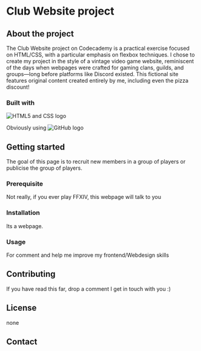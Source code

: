 # Club Website project

## About the project

The Club Website project on Codecademy is a practical exercise focused on HTML/CSS, with a particular emphasis on flexbox techniques. I chose to create my project in the style of a vintage video game website, reminiscent of the days when webpages were crafted for gaming clans, guilds, and groups—long before platforms like Discord existed. This fictional site features original content created entirely by me, including even the pizza discount!

### Built with

![HTML5 and CSS logo](https://i0.wp.com/css-tricks.com/wp-content/uploads/2021/01/html5-css3.jpg?resize=498%2C249&ssl=1)

Obviously using
![GitHub logo](https://1000logos.net/wp-content/uploads/2018/11/GitHub-logo.jpg)

## Getting started

The goal of this page is to recruit new members in a group of players or publicise the group of players.

### Prerequisite

Not really, if you ever play FFXIV, this webpage will talk to you

### Installation

Its a webpage.

### Usage

For comment and help me improve my frontend/Webdesign  skills

## Contributing

If you have read this far, drop a comment I get in touch with you :)

## License

none

## Contact


